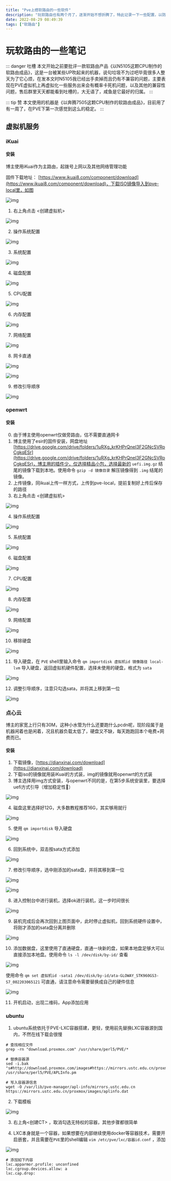 ```yaml
---
title: "Pve上搭软路由的一些软件"
description: "玩软路由也有两个月了，逐渐开始不想折腾了，特此记录一下一些配置，以防止日后生疏忘记。"
date: 2022-08-29 08:49:39
tags: ["软路由"]
---
```


# 玩软路由的一些笔记
::: danger 吐槽
本文开始之前要批评一款软路由产品《以N5105这颗CPU制作的软路由成品》，这是一台被某些UP吹起来的机器，说句垃圾不为过吧毕竟很多人整天为了它心烦，在发本文时N5105我已经出手卖掉而且仍有不兼容的问题，主要表现在PVE虚拟机上再虚拟化一些服务出来会有概率卡死机问题，以及其他的兼容性问题，售后群里天天都能看到吐槽的，大无语了，咸鱼是它最好的归属。
:::

::: tip 赞
本文使用的机器是《以奔腾7505这颗CPU制作的软路由成品》，目前用了有一周了，在PVE下第一次感觉到这么的稳定。
:::

## 虚拟机服务

### iKuai

#### 安装
博主使用iKuai作为主路由，起拨号上网以及其他网络管理功能

固件下载地址： [https://www.ikuai8.com/component/download](https://www.ikuai8.com/component/download)，下载ISO镜像导入到pve-local里，如图

![img](./202208290958939.png)

1. 右上角点击 <创建虚拟机>

![img](./202208291013559.png)

2. 操作系统配置

![img](./202208291014407.png)

3. 系统配置

![img](./202208291014310.png)

4. 磁盘配置

![img](./202208291048429.png)

5. CPU配置

![img](./202208291055653.png)

6. 内存配置

![img](./202208291056704.png)

7. 网络配置

![img](./202208291058116.png)

8. 网卡直通

![img](./202208291112421.png)

![img](./202208291124108.png)

9. 修改引导顺序

![img](./202208291114446.png)

### openwrt

#### 安装

0. 由于博主使用openwrt仅做旁路由，估不需要直通网卡
1. 博主使用了esir的固件安装，网盘地址[https://drive.google.com/drive/folders/1uRXg_krKHPrQneI3F2GNcSVRoCgkqESr](https://drive.google.com/drive/folders/1uRXg_krKHPrQneI3F2GNcSVRoCgkqESr)，博主用的插件少，仅选择精品小包，选择最新的 `uefi.img.gz` 结尾的镜像下载到本地。使用命令 `gzip -d 镜像目录` 解压镜像得到 `.img` 结尾的镜像。
2. 上传镜像，同ikuai上传一样方式，上传到pve-local，提前复制好上传后保存的路径
3. 右上角点击 <创建虚拟机>

![img](./202208291153945.png)

4. 操作系统配置

![img](./202208291155143.png)

5. 系统配置

![img](./202208291014310.png)

6. 磁盘配置

![img](./202208291335935.png)

7. CPU配置

![img](./202208291335712.png)

8. 内存配置

![img](./202208291336394.png)

9. 网络配置

![img](./202208291058116.png)

10. 移除硬盘

![img](./202208291348314.png)

11. 导入硬盘，在 `PVE` shell里输入命令 `qm importdisk 虚拟机id 镜像路径 local-lvm` 导入硬盘，返回虚拟机硬件配置，选择未使用的硬盘，格式为 `sata`

![img](./202208291406163.png)

12. 调整引导顺序，注意只勾选sata，并将其上移到第一位

![img](./202208291408236.png)

### 点心云

博主的家宽上行只有30M，这种小水管为什么还要跑什么pcdn呢，现阶段属于是机器闲着也是闲着，况且机器负载太低了，硬盘又不缺，每天跑跑回本个电费+网费而已。

#### 安装

1. 下载镜像，[https://dianxinai.com/download](https://dianxinai.com/download) 
2. 下载iso的镜像就用装iKuai的方式装，img的镜像就用openwrt的方式装
3. 博主选择用img方式安装，与openwrt不同的是，在第5步系统安装里，要选择uefi方式引导（增加稳定性👻）

![img](./202208291427925.png)

4. 磁盘这里选择好12G，大多数教程推荐16G，其实够用就行

![img](./202208291429716.png)

5. 使用 `qm importdisk` 导入硬盘

![img](./202208291451016.png)

6. 回到系统中，双击按sata方式添加

![img](./202208291452321.png)

7. 修改引导顺序，选中刚添加的sata盘，并将其移到第一位

![img](./202208291457541.png)

![img](./202208291458321.png)

8. 进入控制台中进行装机，选择ok进行装机，这一步时间很长

![img](./202208291459641.png)

9. 装机完成后会再次回到上图页面中，此时停止虚拟机，回到系统硬件设置中，将刚才添加的sata盘分离并删除

![img](./202208291505278.png)

10. 添加数据盘，这里使用了直通硬盘，直通一块新的盘，如果本地盘足够大可以直接添加本地盘。使用命令 `ls -l /dev/disk/by-id/` 查看

![img](./202208291507621.png)

使用命令 `qm set 虚拟机id -sata1 /dev/disk/by-id/ata-GLOWAY_STK960GS3-S7_002203065121` 可直通，请注意命令需要替换成自己的硬件信息

![img](./202208291509685.png)

11. 开机启动，出现二维码，App添加应用

### ubuntu

1. ubuntu系统依托于PVE-LXC容器搭建，更轻，使用前先替换LXC容器源到国内，不然在线下载会很慢

```shell
# 查找相应文件
grep -rn "download.proxmox.com" /usr/share/perl5/PVE/*

# 替换容器源
sed -i.bak "s#http://download.proxmox.com/images#https://mirrors.ustc.edu.cn/proxmox/images#g" /usr/share/perl5/PVE/APLInfo.pm

# 写入容器源信息
wget -O /var/lib/pve-manager/apl-info/mirrors.ustc.edu.cn https://mirrors.ustc.edu.cn/proxmox/images/aplinfo.dat
```

2. 下载模板

![img](./202208291522312.png)

3. 右上角<创建CT> ，取消勾选无特权的容器，其他步骤都很简单

4. LXC本身就是一个容器，如果想要在内部继续使用docker等容器技术，需要开启嵌套，并且需要在`PVE`里的shell编辑 `vim /etc/pve/lxc/容器id.conf` ，添加

![img](./202208291525159.png)

```shell
# 添加如下内容
lxc.apparmor.profile: unconfined
lxc.cgroup.devices.allow: a
lxc.cap.drop:
```